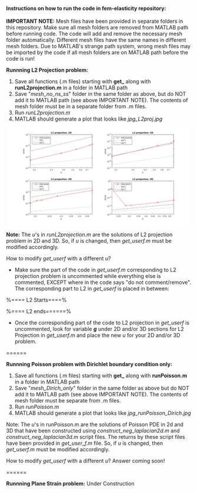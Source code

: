 #### Instructions on how to run the code in fem-elasticity repository:

**IMPORTANT NOTE:** 
Mesh files have been provided in separate folders in this repository. Make sure
all mesh folders are removed from MATLAB path before running code. The code will 
add and remove the necessary mesh folder automatically. Different mesh files have
the same names in different mesh folders. Due to MATLAB's strange path system, 
wrong mesh files may be imported by the code if all mesh folders are on MATLAB path 
before the code is run!

**Runnning L2 Projection problem:**

  1. Save all functions (.m files) starting with **get_** along with **runL2projection.m**
      in a folder in MATLAB path
  2. Save "_mesh_no_ns_ss_" folder in the same folder as above, but do NOT add it to
     MATLAB path (see above IMPORTANT NOTE). The contents of mesh folder must be 
     in a separate folder from .m files.
  3. Run _runL2projection.m_ 
  4. MATLAB should generate a plot that looks like _jpg_L2proj.jpg_

  ![alt text][L2]

   [L2]: https://github.com/ArashMehraban/fem-elasticity/blob/master/jpg_L2proj.jpg "L2 projection"

 **Note:** The _u_'s in _runL2projection.m_ are the solutions of L2 projection problem in 2D
       and 3D. So, if _u_ is changed, then _get_userf.m_ must be modified accordingly.

  How to modify _get_userf_ with a different _u_?
 
  + Make sure the part of the code in _get_userf.m_ corresponding to L2 projection problem 
     is uncommented while everything else is commented, EXCEPT where in the code says 
     "do not comment/remove". The corresponding part to L2 in _get_userf_ is placed in between:

   %==== L2 Starts====%

   %==== L2 ends======% 

  + Once the corresponding part of the code to L2 projection in _get_userf_ is uncommented,
       look for variable _**g**_ under 2D and/or 3D sections for L2 Projection in _get_userf.m_ 
       and place the new _u_ for your 2D and/or 3D problem.

======

**Runnning Poisson problem with Dirichlet boundary condition only:**

   1. Save all functions (.m files) starting with **get_** along with **runPoisson.m**
      in a folder in MATLAB path
   2. Save "_mesh_Dirich_only_" folder in the same folder as above but do NOT add it to
     MATLAB path (see above IMPORTANT NOTE). The contents of mesh folder must be 
     separate from .m files.
   3. Run _runPoisson.m_ 
   4. MATLAB should generate a plot that looks like _jpg_runPoisson_Dirich.jpg_

 Note: The _u_'s in runPoisson.m are the solutions of Poisson PDE in 2d and 3D that 
       have been constructed using _construct_neg_laplacian2d.m_ and 
       _construct_neg_laplacian3d.m_ script files. The returns by these script files
       have been provided in _get_user_f.m_ file. So, if _u_ is changed, then _get_userf.m_ 
       must be modified accordingly.

  How to modify _get_userf_ with a different _u_?
  Answer coming soon!

======

**Runnning Plane Strain problem:**
   Under Construction


